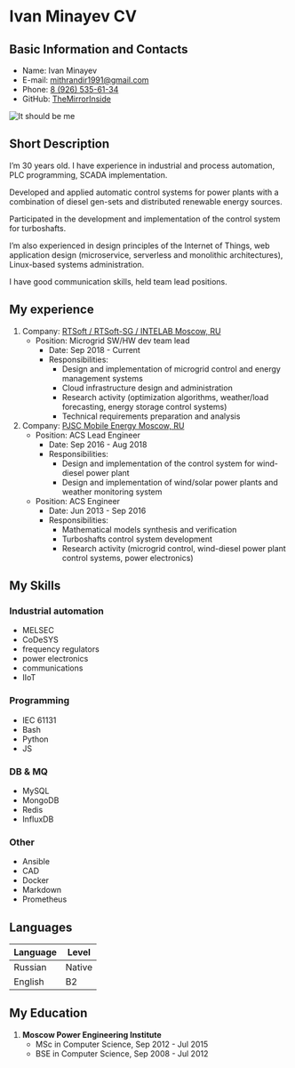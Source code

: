 # Ivan Minayev CV

## Basic Information and Contacts
- Name: Ivan Minayev
- E-mail: [mithrandir1991@gmail.com](mailto:mithrandir1991@gmail.com)
- Phone: [8 (926) 535-61-34](tel:+79265356134)
- GitHub: [TheMirrorInside](https://github.com/TheMirrorInside/)

![It should be me](https://upload.wikimedia.org/wikipedia/commons/7/7c/Profile_avatar_placeholder_large.png "But for now it's placeholder from wiki")

## Short Description
I’m 30 years old. I have experience in industrial and process automation, PLC programming, SCADA implementation.

Developed and applied automatic control systems for power plants with a combination of diesel gen-sets and distributed renewable energy sources.

Participated in the development and implementation of the control system for turboshafts.

I’m also experienced in design principles of the Internet of Things, web application design (microservice, serverless and monolithic architectures), Linux-based systems administration.

I have good communication skills, held team lead positions.

## My experience
1. Company: [RTSoft / RTSoft-SG / INTELAB Moscow, RU](https://rtsoft.ru)
	- Position: Microgrid SW/HW dev team lead
		- Date: Sep 2018 - Current
		- Responsibilities:
			- Design and implementation of microgrid control and energy management systems
			- Cloud infrastructure design and administration
			- Research activity (optimization algorithms, weather/load forecasting, energy storage control systems)
			- Technical requirements preparation and analysis
1. Company: [PJSC Mobile Energy Moscow, RU](http://передвижная-энергетика.рф/)
	- Position: ACS Lead Engineer
		- Date: Sep 2016 - Aug 2018
		- Responsibilities:
			- Design and implementation of the control system for wind-diesel power plant
			- Design and implementation of wind/solar power plants and weather monitoring system
	- Position: ACS Engineer
		- Date: Jun 2013 - Sep 2016
		- Responsibilities:
			- Mathematical models synthesis and verification
			- Turboshafts control system development
			- Research activity (microgrid control, wind-diesel power plant control systems, power electronics)

## My Skills
### Industrial automation
- MELSEC
- CoDeSYS
- frequency regulators
- power electronics
- communications
- IIoT

### Programming
- IEC 61131
- Bash
- Python
- JS

### DB & MQ 
- MySQL
- MongoDB
- Redis
- InfluxDB

### Other
- Ansible
- CAD
- Docker
- Markdown
- Prometheus

## Languages
| Language	 | Level	 |
| ---		 | ---		 |
| Russian	 | Native	 |
| English	 | B2		 |

## My Education
1. **Moscow Power Engineering Institute**
	- MSc in Computer Science, Sep 2012 - Jul 2015
	- BSE in Computer Science, Sep 2008 - Jul 2012
